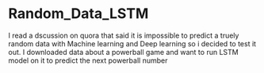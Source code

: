 # Random_Data_LSTM
I read a dscussion on quora that said it is impossible to predict a truely random data with Machine learning and Deep learning so i decided to test it out. I downloaded data about a powerball game and want to run LSTM model on it to predict the next powerball number
